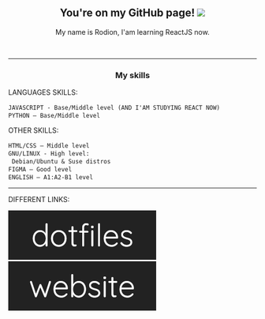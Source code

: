 <h2 align="center">You're on my GitHub page! <img src="https://github.com/blackcater/blackcater/raw/main/images/Hi.gif" height="33"/></h2>

<p align="center">My name is Rodion, I'am learning ReactJS now.</p><br>

---

<h3 align="center">My skills</h3>

LANGUAGES SKILLS:

```  
JAVASCRIPT - Base/Middle level (AND I'AM STUDYING REACT NOW)
PYTHON — Base/Middle level
```

OTHER SKILLS:

```
HTML/CSS — Middle level
GNU/LINUX - High level:
 Debian/Ubuntu & Suse distros
FIGMA — Good level
ENGLISH — A1:A2-B1 level
```

---

DIFFERENT LINKS:

<a href="https://github.com/rodionmern/dotfiles"><img src="dotfiles.png"></img></a> <a href="https://rodionmern.github.io"><img src="website.png"></img></a>
